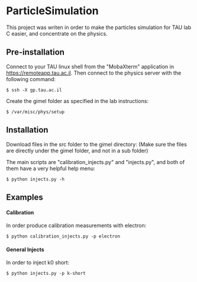 # ParticleSimulation
This project was writen in order to make the particles simulation
for TAU lab C easier, and concentrate on the physics.

## Pre-installation
Connect to your TAU linux shell from the "MobaXterm" application
in https://remoteapp.tau.ac.il.
Then connect to the physics server with the following command:
```
$ ssh -X gp.tau.ac.il
```
Create the gimel folder as specified in the lab instructions:
```
$ /var/misc/phys/setup
```

## Installation
Download files in the src folder to the gimel directory:
(Make sure the files are directly under the gimel folder, and not in a sub folder)

The main scripts are "calibration_injects.py" and "injects.py",
and both of them have a very helpful help menu:
```
$ python injects.py -h
```

## Examples
#### Calibration
In order produce calibration measurements with electron:
```
$ python calibration_injects.py -p electron
```
#### General Injects
In order to inject k0 short:
```
$ python injects.py -p k-short
```